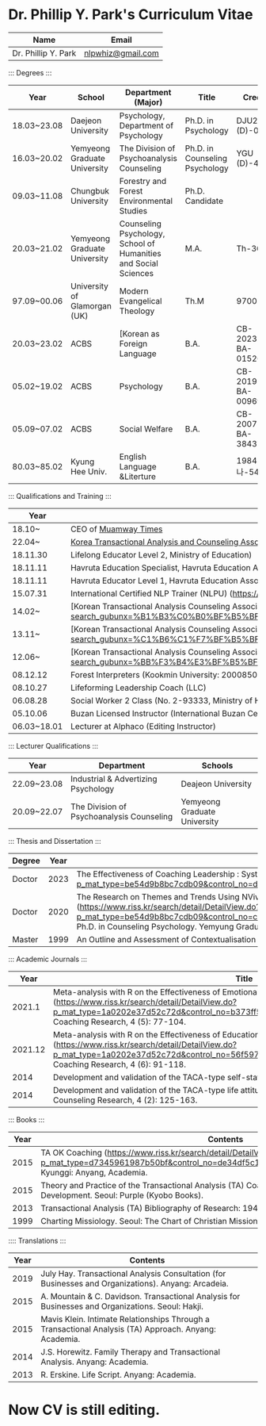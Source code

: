 # Dr. Phillip Y. Park's Curriculum Vitae

|Name|Email|
|---|---|
|Dr. Phillip Y. Park|nlpwhiz@gmail.com|

::: Degrees :::

|Year|School|Department (Major)|Title|Credits|
|---|---|---|---|---|
|18.03~23.08|Daejeon University|Psychology, Department of Psychology|Ph.D. in Psychology|DJU2022 (D)-067|
|16.03~20.02|Yemyeong Graduate University|The Division of Psychoanalysis Counseling|Ph.D. in Counseling Psychology|YGU (D)-47|
|09.03~11.08|Chungbuk University|Forestry and Forest Environmental Studies|Ph.D. Candidate||
| 20.03~21.02| Yemyeong Graduate University| Counseling Psychology, School of Humanities and Social Sciences| M.A.| Th-366|
|97.09~00.06|University of Glamorgan (UK)|Modern Evangelical Theology|Th.M|97001910|
|20.03~23.02|ACBS|[Korean as Foreign Language|B.A.|CB-2023-BA-015269|
|05.02~19.02|ACBS|Psychology|B.A.|CB-2019-BA-009699|
|05.09~07.02|ACBS|Social Welfare|B.A.|CB-2007-BA-38437|
|80.03~85.02|Kyung Hee Univ.|English Language &Literture|B.A.|1984-나-54357|

::: Qualifications and Training :::

|Year|Contents|
|---|---|
|18.10~|CEO of [Muamway Times](https://muamway.net)|
|22.04~|[Korea Transactional Analysis and Counseling Association,Transactional Analysis Master Coach](https://taca.kr/new_2017_html/sub0403.php?search_gubunx=%B1%B3%B7%F9%BA%D0%BC%AE%B8%B6%BD%BA%C5%CD%C4%DA%C4%A1&search_date=&search_sido=&search_name=%B9%DA%BF%EB%B9%CE)|
|18.11.30|Lifelong Educator Level 2, Ministry of Education)|
|18.11.11|Havruta Education Specialist, Havruta Education Association (https://cafe.naver.com/havrutaeducation/1993)|
|18.11.11|Havruta Educator Level 1, Havruta Education Association) (https://cafe.naver.com/havrutaeducation/1993)|
|15.07.31|International Certified NLP Trainer (NLPU) (https://www.nlpuniversitypress.com/gtcsessions/listmem.php?memID=965)|
|14.02~|[Korean Transactional Analysis Counseling Association Supervisor in Education (https://taca.kr/new_2017_html/sub0403.php?search_gubunx=%B1%B3%C0%B0%BF%B5%BF%AA%B1%B3%B7%F9%BA%D0%BC%AE%BC%F6%B7%C3%B0%A8%B5%B6%C0%DA&search_date=&search_sido=&search_name=%B9%DA%BF%EB%B9%CE)|
|13.11~|[Korean Transactional Analysis Counseling Association Supervisor in Organization (https://taca.kr/new_2017_html/sub0403.php?search_gubunx=%C1%B6%C1%F7%BF%B5%BF%AAMasterTrainer&search_date=&search_sido=&search_name=%B9%DA%BF%EB%B9%CE)|
|12.06~|[Korean Transactional Analysis Counseling Association Supervisor in Counseling (https://taca.kr/new_2017_html/sub0403.php?search_gubunx=%BB%F3%B4%E3%BF%B5%BF%AA%B1%B3%B7%F9%BA%D0%BC%AE%BC%F6%B7%C3%B0%A8%B5%B6%C0%DA&search_date=&search_sido=&search_name=%B9%DA%BF%EB%B9%CE)|
|08.12.12|Forest Interpreters (Kookmin University: 20008504, Forest Service)|
|08.10.27|Lifeforming Leadership Coach (LLC)|
|06.08.28|Social Worker 2 Class (No. 2-93333, Ministry of Health and Welfare)|
|05.10.06|Buzan Licensed Instructor (International Buzan Center)|
|06.03~18.01|Lecturer at Alphaco (Editing Instructor)|

::: Lecturer Qualifications :::

|Year|Department|Schools|
|---|---|---|
|22.09~23.08|Industrial & Advertizing Psychology|Deajeon University|
|20.09~22.07|The Division of Psychoanalysis Counseling|Yemyeong Graduate University|

::: Thesis and Dissertation :::

|Degree|Year|Title|
|---|---|---|
|Doctor|2023|The Effectiveness of Coaching Leadership : Systematic Review and Meta-Analysis with R. Ph.D. in Pschology (https://www.riss.kr/search/detail/DetailView.do?p_mat_type=be54d9b8bc7cdb09&control_no=db44d62eb467cc81ffe0bdc3ef48d419&keyword=). Daejeon University. Daejeon, Korea.|
|Doctor|2020|The Research on Themes and Trends Using NVivo in TA Framework, EBMSA, and Leadership & Coaching: Focusing on Transactional Analysis Journal from 1971 to 2019 (https://www.riss.kr/search/detail/DetailView.do?p_mat_type=be54d9b8bc7cdb09&control_no=cdd2e96aca8fbfbaffe0bdc3ef48d419&keyword=The%20Research%20on%20Themes%20and%20Trends%20Using%20NVivo). Ph.D. in Counseling Psychology. Yemyung Graduate University. Seoul, Korea.|
|Master|1999|An Outline and Assessment of Contextualisation with Special Reference to Waterbuffalo Theology. Master of Theology. University of Glamorgan. Wales, United Kingdom.|

::: Academic Journals :::

|Year|Title|
|---|---|
|2021.1|Meta-analysis with R on the Effectiveness of Emotional Coaching Programs (https://www.riss.kr/search/detail/DetailView.do?p_mat_type=1a0202e37d52c72d&control_no=b373ff582345d4c37f7a54760bb41745&keyword=). Coaching Research, 4 (5): 77-104.|
|2021.12|Meta-analysis with R on the Effectiveness of Educational Programs for Nurses (https://www.riss.kr/search/detail/DetailView.do?p_mat_type=1a0202e37d52c72d&control_no=56f597fd60b258b7b36097776a77e665&keyword=). Coaching Research, 4 (6): 91-118.|
|2014|Development and validation of the TACA-type self-status equilibrium scale. TACR, 4 (2): 25-78.|
|2014|Development and validation of the TACA-type life attitude equilibrium scale. Interaction Analysis and Counseling Research, 4 (2): 125-163.|

::: Books :::

|Year|Contents|
|---|---|
|2015|TA OK Coaching (https://www.riss.kr/search/detail/DetailView.do?p_mat_type=d7345961987b50bf&control_no=de34df5c136fc1f6ffe0bdc3ef48d419&keyword=). Kyunggi: Anyang, Academia.|
|2015|Theory and Practice of the Transactional Analysis (TA) Coaching Model for Change and Development. Seoul: Purple (Kyobo Books).|
|2013|Transactional Analysis (TA) Bibliography of Research: 1947-2012. Seoul: Purple (Kyobo Books).|
|1999|Charting Missiology. Seoul: The Chart of Christian Missionary Society.|

:::: Translations :::

|Year|Contents|
|---|---|
|2019|July Hay. Transactional Analysis Consultation (for Businesses and Organizations). Anyang: Arcadeia.|
|2015|A. Mountain & C. Davidson. Transactional Analysis for Businesses and Organizations. Seoul: Hakji.|
|2015|Mavis Klein. Intimate Relationships Through a Transactional Analysis (TA) Approach. Anyang: Academia.|
|2014|J.S. Horewitz. Family Therapy and Transactional Analysis. Anyang: Academia.|
|2013|R. Erskine. Life Script. Anyang: Academia.|


# Now CV is still editing.
